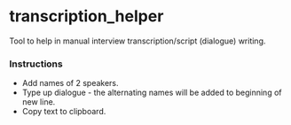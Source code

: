 # transcription_helper
Tool to help in manual interview transcription/script (dialogue) writing.

### Instructions
- Add names of 2 speakers.
- Type up dialogue - the alternating names will be added to beginning of new line.
- Copy text to clipboard.
